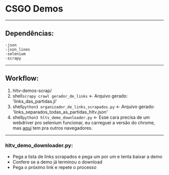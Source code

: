# CSGO Demos
---
## Dependências:
    -json
    -json_lines
    -selenium
    -scrapy
---
## Workflow:
1. hltv-demos-scrap/
2. shell```scrapy crawl gerador_de_links``` <- Arquivo gerado: 'links_das_partidas.jl'
3. shell```python3 organizador_de_links_scrapados.py``` <- Arquivo gerado: 'links_separados_todas_as_partidas_hltv.json'
4. shell```python3 hltv_demo_downloader.py``` <- Esse cara precisa de um webdriver pro selenium funcionar, eu carreguei a versão do chrome, mas [aqui](https://www.selenium.dev/documentation/en/webdriver/driver_requirements/) tem pra outros navegadores.
---
### hltv_demo_downloader.py:
* Pega a lista de links scrapados e pega um por um e tenta baixar a demo
* Confere se a demo já terminou o download
* Pega o próximo link e repete o processo
